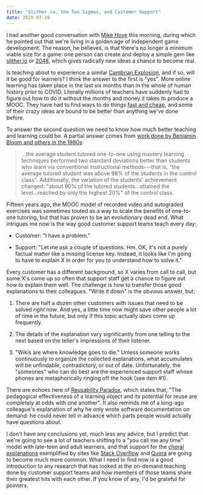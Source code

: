 ```yaml
---
title: "Slither.io, the Two Sigmas, and Customer Support"
date: 2020-07-19
---
```


I had another good conversation with [Mike Hoye](http://exple.tive.org/blarg/) this morning,
during which he pointed out that we're living in a golden age of independent game development.
The reason,
he believes,
is that there's no longer a minimum viable size for a game:
one person can create and deploy a simple gem like [slither.io](http://slither.io/) or [2048](https://play2048.co/),
which gives radically new ideas a chance to become real.

Is teaching about to experience a similar [Cambrian Explosion](https://en.wikipedia.org/wiki/Cambrian_explosion),
and if so,
will it be good for learners?
I think the answer to the first is "yes".
More online learning has taken place in the last six months than in the whole of human history prior to COVID.
Literally millions of teachers have suddenly had to figure out how to do it
without the months and money it takes to produce a MOOC.
They have had to find ways to do things [fast and cheap](https://www.wiley.com/en-ca/Small+Teaching%3A+Everyday+Lessons+from+the+Science+of+Learning-p-9781118944493),
and some of their crazy ideas are bound to be better than anything we've done before.

To answer the second question we need to know how much better teaching and learning could be.
A partial answer comes from [work done by Benjamin Bloom and others in the 1980s](https://en.wikipedia.org/wiki/Bloom%27s_2_sigma_problem):

> ...the average student tutored one-to-one using mastery learning techniques
> performed two standard deviations better than students who learn via conventional instructional methods---that is,
> "the average tutored student was above 98% of the students in the control class".
> Additionally, the variation of the students' achievement changed:
> "about 90% of the tutored students...attained the level...reached by only the highest 20%" of the control class.

Fifteen years ago,
the MOOC model of recorded video and autograded exercises was sometimes touted as
a way to scale the benefits of one-to-one tutoring,
but that has proven to be an evolutionary dead end.
What intrigues me now is the way good customer support teams teach every day:

-   Customer: "I have a problem."

-   Support: "Let me ask a couple of questions. Hm.
    OK, it's not a purely factual matter like a missing license key.
    Instead, it looks like I'm going to have to explain X
    in order for you to understand how to solve it."

Every customer has a different background,
so X varies from call to call,
but some X's come up so often that support staff get a chance to figure out
how to explain them well.
The challenge is how to transfer those good explanations to their colleagues.
"Write it down" is the obvious answer,
but:

1.  There are half a dozen other customers with issues that need to be solved *right now*.
    And yes,
    a little time now might save other people a lot of time in the future,
    but only if this topic actually *does* come up frequently.

2.  The details of the explanation vary significantly from one telling to the next
    based on the teller's impressions of their listener.

3.  "Wikis are where knowledge goes to die."
    Unless someone works continuously to organize the collected explanations,
    what accumulates will be unfindable, contradictory, or out of date.
    Unfortunately,
    the "someones" who can do best are the experienced support staff
    whose phones are metaphorically ringing off the hook
    (see item #1).

There are echoes here of [Reusability Paradox](https://opencontent.org/blog/archives/3854),
which states that,
"The pedagogical effectiveness of a learning object
and its potential for reuse
are completely at odds with one another".
It also reminds me of a long-ago colleague's explanation
of why he only wrote software documentation on demand:
he could never tell in advance which parts people would actually have questions about.

I don't have any conclusions yet,
much less any advice,
but I predict that we're going to see a lot of teachers shifting to a "you call me any time" model
with late-teen and adult learners,
and that support for the [choral explanations](https://hapgood.us/2016/05/13/choral-explanations/)
exemplified by sites like [Stack Overflow](https://stackoverflow.com/) and [Quora](https://www.quora.com/)
are going to become much more common.
What I need to find now is a good introduction to any research that has looked at
the on-demand teaching done by customer support teams
and how members of those teams share their greatest hits with each other.
If you know of any,
I'd be grateful for pointers.

